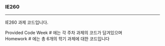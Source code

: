### IE260
------------
IE260 <Data Structures and Analysis>
과제 코드입니다.

Provided Code Week # 에는 각 주차 과제의 코드가 담겨있으며  
Homework # 에는 총 6개의 학기 과제에 대한 코드입니다
